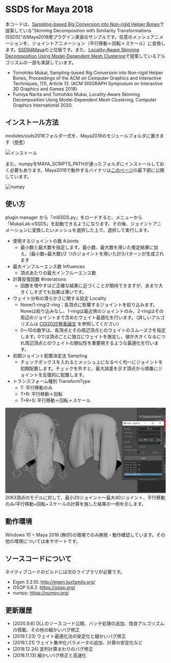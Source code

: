 # SSDS for Maya 2018
本コードは、[Sampling-based Rig Conversion into Non-rigid Helper Bones](https://mukai-lab.org/publications/i3d2018/ "SSDS paper")で提案している"Skinning Decomposition with Similarity Transformations (SSDS)"のMaya2018用プラグイン実装のサンプルです。任意のメッシュアニメーションを、ジョイントアニメーション（平行移動＋回転＋スケール）に変換します。[SSDR4Maya](https://github.com/TomohikoMukai/ssdr4maya)の上位版です。また、[Locality-Aware Skinning Decomposition Using Model-Dependent Mesh Clustering](https://sites.google.com/view/fumiyanarita/project/la_ssdr_mdmc)で提案しているアルゴリズムの一部も実装しています。

- Tomohiko Mukai, Sampling-based Rig Conversion into Non-rigid Helper Bones, Proceedings of the ACM on Computer Graphics and Interactive Techniques, 1(1), Article 13. (ACM SIGGRAPH Symposium on
Interactive 3D Graphics and Games 2018).
- Fumiya Narita and Tomohiko Mukai, Locality-Aware Skinning Decomposition Using Model-Dependent Mesh Clustering, Computer Graphics International 2020.

## インストール方法
modules/ssds2018フォルダ一式を、Maya2018のモジュールフォルダに置きます（[参考](https://help.autodesk.com/view/MAYAUL/2018/JPN/?guid=__files_GUID_130A3F57_2A5D_4E56_B066_6B86F68EEA22_htm)）

![インストール](https://github.com/TomohikoMukai/ssds/blob/image/install.png)

また、numpyをMAYA_SCRIPTS_PATHが通ったフォルダにインストールしておく必要もあります。Maya2018で動作するバイナリは[このページ](https://mukai-lab.org/library/mayanumpy/)の最下部に公開しています。

![numpy](https://github.com/TomohikoMukai/ssds/blob/image/numpy.png)

## 使い方
plugin manager から「mlSSDS.py」をロードすると、メニューから「MukaiLab→SSDS」を起動できるようになります。その後、ジョイントアニメーションに変換したいメッシュを選択した上で、選択して実行します。
  * 使用するジョイントの数 #Joints
     * 最小数と最大数を指定します。最小数、最大数を用いた推定結果に加え、(最小数+最大数)/2 つのジョイントを用いた計3パターンが生成されます
  * 最大インフルーエンス数 Influences
     * 頂点あたりの最大インフルーエンス数
  * 計算反復回数 #Interations
     * 回数を増やすほど正確な結果に近づくことが期待できますが、あまり大きくしすぎても効果は薄いです。
  * ウェイト分布の滑らかさに関する設定 Locality
     * None/1-ring/2-ring：各頂点に影響するジョイントを絞り込みます。Noneは絞り込みなし、1-ringは最近傍のジョイントのみ、2-ringはその周辺のジョイントまで含めたウェイト最適化を行います。（詳しいアルゴリズムは [CGI2020発表論文](https://sites.google.com/view/fumiyanarita/project/la_ssdr_mdmc) を参照してください）
     * 0～10の数字は、各頂点とその周辺頂点とのウェイトのスムーズさを指定します。0では頂点ごとに独立にウェイトを推定し、値が大きくなるにつれ周辺頂点とのウェイトの類似性を重要視するような最適化を行います。
  * 初期ジョイント配置決定法 Sampling
     * チェックボックスを入れるとメッシュ上になるべく均一にジョイントを初期配置します。チェックを外すと、最大誤差を示す頂点から順番にジョイントを反復的に配置します。
  * トランスフォーム種別 TransformType
     * T: 平行移動のみ
     * T+R: 平行移動＋回転
     * T+R+S: 平行移動＋回転＋スケール


![実行結果](https://github.com/TomohikoMukai/ssds/blob/image/result.png)
2063頂点のモデルに対して、最小20ジョイント～最大40ジョイント、平行移動のみ/平行移動+回転+スケールの計算を施した結果の一例を示します。

## 動作環境
Windows 10 + Maya 2018 (無印)の環境でのみ開発・動作確認しています。その他の環境については未サポートです。

## ソースコードについて
ネイティブコードのビルドには次のライブラリが必要です。
* Eigen 3.2.10: http://eigen.tuxfamily.org/
* OSQP 0.6.2: https://osqp.org/
* numpy: https://numpy.org/


## 更新履歴
- [2020.9.6] DLLのソースコード公開、バッチ処理の追加、改良アルゴリズムの搭載、その他の細かいバグ修正
- [2019.1.23] ウェイト最適化法の安定化と細かいバグ修正
- [2019.1.21] ウェイト集中化パラメータの追加、計算の安定化など
- [2018.12.24] 並列計算まわりのバグ修正
- [2018.11.13] 細かいバグ修正と高速化
